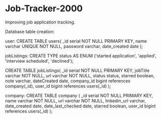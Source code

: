 # Job-Tracker-2000
Improving job application tracking.


Database table creation:

user:
CREATE TABLE users(
  _id serial NOT NULL PRIMARY KEY,
  name varchar UNIQUE NOT NULL,
  password varchar,
  date_created date
);


jobListings:
CREATE TYPE status AS ENUM ('started application', 'applied', 'interview scheduled', 'declined');

CREATE TABLE jobListings(
    _id serial NOT NULL PRIMARY KEY,
    jobTitle varchar NOT NULL,
    url varchar NOT NULL,
    status status,
    starred boolean,
    note varchar,
    dateCreated date,
    company_id bigint references company(_id),
    user_id bigint references users(_id)
);


company:
CREATE TABLE company (
  _id serial NOT NULL PRIMARY KEY,
  name varchar NOT NULL,
  url varchar NOT NULL,
  linkedin_url varchar,
  date_created date,
  date_last_checked date,
  starred boolean,
  user_id bigint references users(_id)
);


